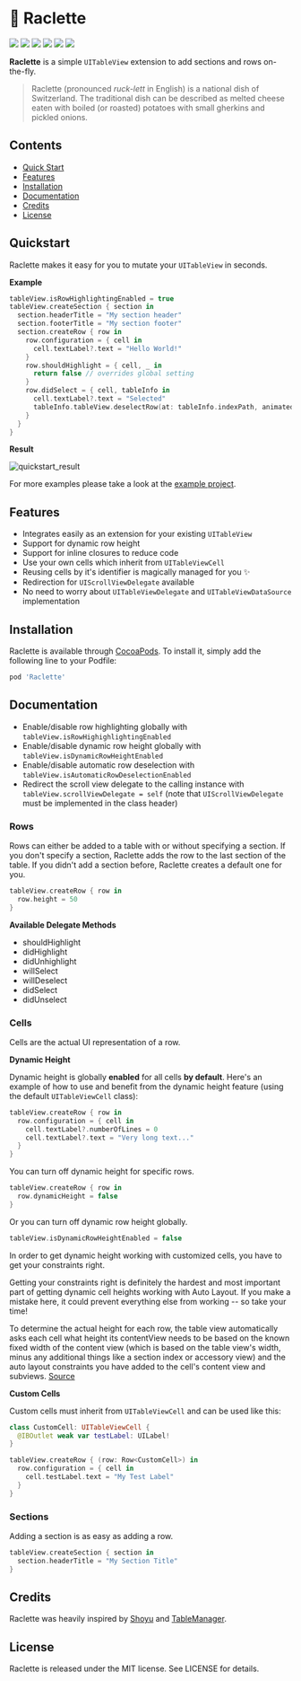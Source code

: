 # 🧀 Raclette
[![](http://img.shields.io/badge/ios-8.0+-FC3159.svg)]()
[![](http://img.shields.io/badge/swift-3.0-FD9426.svg)]()
[![](http://img.shields.io/badge/xcode-8.0-157EFB.svg)]()
[![](https://img.shields.io/badge/cocoapods-compatible-53D769.svg)](https://github.com/cocoapods/cocoapods)
[![](https://img.shields.io/badge/license-MIT-lightgrey.svg)](http://mit-license.org)
[![](https://travis-ci.org/rmnblm/Raclette.svg?branch=master)](https://travis-ci.org/rmnblm/Raclette)


**Raclette** is a simple `UITableView` extension to add sections and rows on-the-fly.

> Raclette (pronounced _ruck-lett_ in English) is a national dish of Switzerland. The traditional dish can be described as melted cheese eaten with boiled (or roasted) potatoes with small gherkins and pickled onions.

## Contents

* [Quick Start](#quickstart)
* [Features](#features)
* [Installation](#installation)
* [Documentation](#documentation)
* [Credits](#credits)
* [License](#license)

## Quickstart

Raclette makes it easy for you to mutate your `UITableView` in seconds. 

**Example**

``` swift
tableView.isRowHighlightingEnabled = true
tableView.createSection { section in 
  section.headerTitle = "My section header"
  section.footerTitle = "My section footer"
  section.createRow { row in
    row.configuration = { cell in
      cell.textLabel?.text = "Hello World!"
    }
    row.shouldHighlight = { cell, _ in
      return false // overrides global setting
    }
    row.didSelect = { cell, tableInfo in
      cell.textLabel?.text = "Selected"
      tableInfo.tableView.deselectRow(at: tableInfo.indexPath, animated: true)
    }
  }
}
```

**Result**

 ![quickstart_result](Resources/quickstart_result.png)

For more examples please take a look at the [example project](./RacletteExample/ViewController.swift).

## Features

* Integrates easily as an extension for your existing `UITableView`
* Support for dynamic row height
* Support for inline closures to reduce code
* Use your own cells which inherit from `UITableViewCell`
* Reusing cells by it's identifier is magically managed for you ✨
* Redirection for `UIScrollViewDelegate` available
* No need to worry about `UITableViewDelegate` and `UITableViewDataSource` implementation

## Installation

Raclette is available through [CocoaPods](http://cocoapods.org). To install it, simply add the following line to your Podfile:

```ruby
pod 'Raclette'
```

## Documentation

- Enable/disable row highlighting globally with `tableView.isRowHighighlightingEnabled`
- Enable/disable dynamic row height globally with `tableView.isDynamicRowHeightEnabled `
- Enable/disable automatic row deselection with `tableView.isAutomaticRowDeselectionEnabled`
- Redirect the scroll view delegate to the calling instance with `tableView.scrollViewDelegate = self` (note that `UIScrollViewDelegate` must be implemented in the class header)

### Rows

Rows can either be added to a table with or without specifying a section. If you don't specify a section, Raclette adds the row to the last section of the table. If you didn't add a section before, Raclette creates a default one for you.

``` swift
tableView.createRow { row in
  row.height = 50
}
```

**Available Delegate Methods**

* shouldHighlight
* didHighlight
* didUnhighlight
* willSelect
* willDeselect
* didSelect
* didUnselect



### Cells

Cells are the actual UI representation of a row.

**Dynamic Height**

Dynamic height is globally **enabled** for all cells **by default**. Here's an example of how to use and benefit from the dynamic height feature (using the default `UITableViewCell` class):

```swift
tableView.createRow { row in
  row.configuration = { cell in
    cell.textLabel?.numberOfLines = 0
    cell.textLabel?.text = "Very long text..."
  }
}
```

You can turn off dynamic height for specific rows.

```swift
tableView.createRow { row in
  row.dynamicHeight = false
}
```

Or you can turn off dynamic row height globally.

```swift
tableView.isDynamicRowHeightEnabled = false
```

In order to get dynamic height working with customized cells, you have to get your constraints right.

Getting your constraints right is definitely the hardest and most important part of getting dynamic cell heights working with Auto Layout. If you make a mistake here, it could prevent everything else from working -- so take your time!

To determine the actual height for each row, the table view automatically asks each cell what height its contentView needs to be based on the known fixed width of the content view (which is based on the table view's width, minus any additional things like a section index or accessory view) and the auto layout constraints you have added to the cell's content view and subviews. [Source](http://stackoverflow.com/a/18746930/2058139)

**Custom Cells**

Custom cells must inherit from `UITableViewCell` and can be used like this:

```swift
class CustomCell: UITableViewCell {
  @IBOutlet weak var testLabel: UILabel!
}

tableView.createRow { (row: Row<CustomCell>) in
  row.configuration = { cell in
    cell.testLabel.text = "My Test Label"
  }
}
```

### Sections

Adding a section is as easy as adding a row.

```swift
tableView.createSection { section in
  section.headerTitle = "My Section Title"
}
```

## Credits

Raclette was heavily inspired by [Shoyu](https://github.com/yukiasai/Shoyu) and [TableManager](https://github.com/Morbix/TableManager).

## License

Raclette is released under the MIT license. See LICENSE for details.
